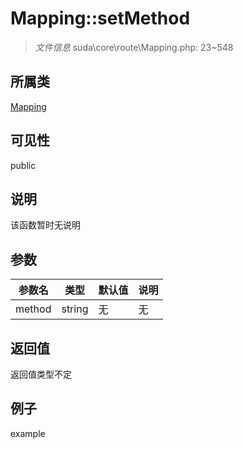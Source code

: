 # Mapping::setMethod

> *文件信息* suda\core\route\Mapping.php: 23~548
## 所属类 

[Mapping](../Mapping.md)

## 可见性

  public  
## 说明

该函数暂时无说明

## 参数

| 参数名 | 类型 | 默认值 | 说明 |
|--------|-----|-------|-------|
| method |  string | 无 | 无 |

## 返回值
返回值类型不定

## 例子

example